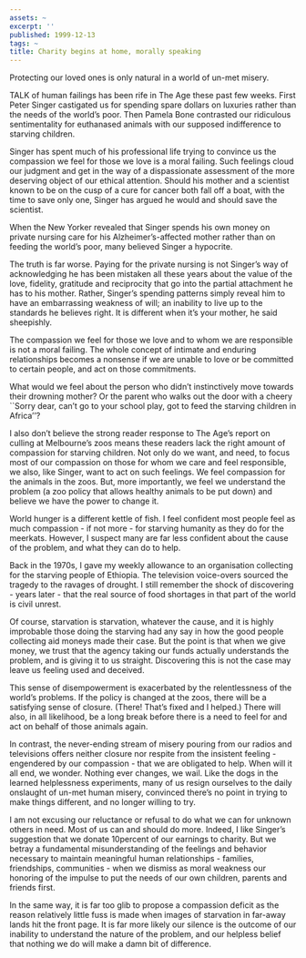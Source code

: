 ```yaml
---
assets: ~
excerpt: ''
published: 1999-12-13
tags: ~
title: Charity begins at home, morally speaking
---
```

Protecting our loved ones is only natural in a world of un-met misery.

TALK of human failings has been rife in The Age these past few weeks.
First Peter Singer castigated us for spending spare dollars on luxuries
rather than the needs of the world’s poor. Then Pamela Bone contrasted
our ridiculous sentimentality for euthanased animals with our supposed
indifference to starving children.

Singer has spent much of his professional life trying to convince us the
compassion we feel for those we love is a moral failing. Such feelings
cloud our judgment and get in the way of a dispassionate assessment of
the more deserving object of our ethical attention. Should his mother
and a scientist known to be on the cusp of a cure for cancer both fall
off a boat, with the time to save only one, Singer has argued he would
and should save the scientist.

When the New Yorker revealed that Singer spends his own money on private
nursing care for his Alzheimer’s-affected mother rather than on feeding
the world’s poor, many believed Singer a hypocrite.

The truth is far worse. Paying for the private nursing is not Singer’s
way of acknowledging he has been mistaken all these years about the
value of the love, fidelity, gratitude and reciprocity that go into the
partial attachment he has to his mother. Rather, Singer’s spending
patterns simply reveal him to have an embarrassing weakness of will; an
inability to live up to the standards he believes right. It is different
when it’s your mother, he said sheepishly.

The compassion we feel for those we love and to whom we are responsible
is not a moral failing. The whole concept of intimate and enduring
relationships becomes a nonsense if we are unable to love or be
committed to certain people, and act on those commitments.

What would we feel about the person who didn’t instinctively move
towards their drowning mother? Or the parent who walks out the door with
a cheery \`\`Sorry dear, can’t go to your school play, got to feed the
starving children in Africa’’?

I also don’t believe the strong reader response to The Age’s report on
culling at Melbourne’s zoos means these readers lack the right amount of
compassion for starving children. Not only do we want, and need, to
focus most of our compassion on those for whom we care and feel
responsible, we also, like Singer, want to act on such feelings. We feel
compassion for the animals in the zoos. But, more importantly, we feel
we understand the problem (a zoo policy that allows healthy animals to
be put down) and believe we have the power to change it.

World hunger is a different kettle of fish. I feel confident most people
feel as much compassion - if not more - for starving humanity as they do
for the meerkats. However, I suspect many are far less confident about
the cause of the problem, and what they can do to help.

Back in the 1970s, I gave my weekly allowance to an organisation
collecting for the starving people of Ethiopia. The television
voice-overs sourced the tragedy to the ravages of drought. I still
remember the shock of discovering - years later - that the real source
of food shortages in that part of the world is civil unrest.

Of course, starvation is starvation, whatever the cause, and it is
highly improbable those doing the starving had any say in how the good
people collecting aid moneys made their case. But the point is that when
we give money, we trust that the agency taking our funds actually
understands the problem, and is giving it to us straight. Discovering
this is not the case may leave us feeling used and deceived.

This sense of disempowerment is exacerbated by the relentlessness of the
world’s problems. If the policy is changed at the zoos, there will be a
satisfying sense of closure. (There! That’s fixed and I helped.) There
will also, in all likelihood, be a long break before there is a need to
feel for and act on behalf of those animals again.

In contrast, the never-ending stream of misery pouring from our radios
and televisions offers neither closure nor respite from the insistent
feeling - engendered by our compassion - that we are obligated to help.
When will it all end, we wonder. Nothing ever changes, we wail. Like the
dogs in the learned helplessness experiments, many of us resign
ourselves to the daily onslaught of un-met human misery, convinced
there’s no point in trying to make things different, and no longer
willing to try.

I am not excusing our reluctance or refusal to do what we can for
unknown others in need. Most of us can and should do more. Indeed, I
like Singer’s suggestion that we donate 10percent of our earnings to
charity. But we betray a fundamental misunderstanding of the feelings
and behavior necessary to maintain meaningful human relationships -
families, friendships, communities - when we dismiss as moral weakness
our honoring of the impulse to put the needs of our own children,
parents and friends first.

In the same way, it is far too glib to propose a compassion deficit as
the reason relatively little fuss is made when images of starvation in
far-away lands hit the front page. It is far more likely our silence is
the outcome of our inability to understand the nature of the problem,
and our helpless belief that nothing we do will make a damn bit of
difference.